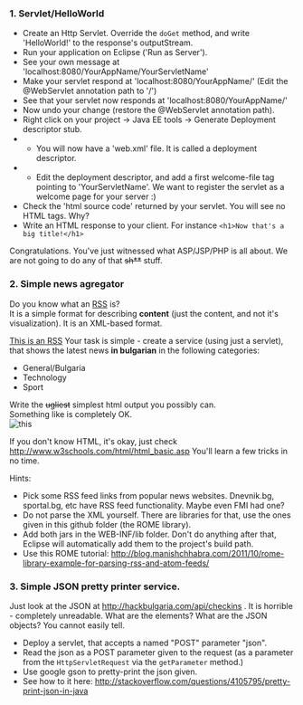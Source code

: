 ### 1. Servlet/HelloWorld
- Create an Http Servlet. Override the `doGet` method, and write 'HelloWorld!' to the response's outputStream.
- Run your application on Eclipse ('Run as Server').
- See your own message at 'localhost:8080/YourAppName/YourServletName'
- Make your servlet respond at 'localhost:8080/YourAppName/' (Edit the @WebServlet annotation path to '/')
- See that your servlet now responds at 'localhost:8080/YourAppName/'
- Now undo your change (restore the @WebServlet annotation path).
- Right click on your project -> Java EE tools -> Generate Deployment descriptor stub. 
- - You will now have a 'web.xml' file. It is called a deployment descriptor.
- - Edit the deployment descriptor, and add a first welcome-file tag pointing to 'YourServletName'. We want to register the servlet as a welcome page for your server :)
- Check the 'html source code' returned by your servlet. You will see no HTML tags. Why?
- Write an HTML response to your client. For instance `<h1>Now that's a big title!</h1>`

Congratulations. You've just witnessed what ASP/JSP/PHP is all about. We are not going to do any of that ~~sh**~~ stuff.


### 2. Simple news agregator
Do you know what an [RSS](http://en.wikipedia.org/wiki/RSS) is?   
It is a simple format for describing **content** (just the content, and not it's visualization). It is an XML-based format.  

[This is an RSS](http://www.sportal.bg/uploads/rss_category_2.xml)
Your task is simple - create a service (using just a servlet), that shows the latest news **in bulgarian** in the following categories:  
- General/Bulgaria  
- Technology  
- Sport   

Write the ~~ugliest~~ simplest html output you possibly can.  
Something like is completely OK.   
![this](http://i.imgur.com/uZvmOlRl.jpg)


If you don't know HTML, it's okay, just check http://www.w3schools.com/html/html_basic.asp You'll learn a few tricks in no time.  

Hints:
- Pick some RSS feed links from popular news websites. Dnevnik.bg, sportal.bg, etc have RSS feed functionality. Maybe even FMI had one?  
- Do not parse the XML yourself. There are libraries for that, use the ones given in this github folder (the ROME library).  
- Add both jars in the WEB-INF/lib folder. Don't do anything after that, Eclipse will automatically add them to the project's build path.  
- Use this ROME tutorial: http://blog.manishchhabra.com/2011/10/rome-library-example-for-parsing-rss-and-atom-feeds/  
  

### 3. Simple JSON pretty printer service.
Just look at the JSON at http://hackbulgaria.com/api/checkins . It is horrible - completely unreadable. What are the elements? What are the JSON objects? You cannot easily tell.

- Deploy a servlet, that accepts a named "POST" parameter "json". 
- Read the json as a POST parameter given to the request (as a parameter from the `HttpServletRequest` via the `getParameter` method.)
- Use google gson to pretty-print the json given.
- See how to it here:  http://stackoverflow.com/questions/4105795/pretty-print-json-in-java

